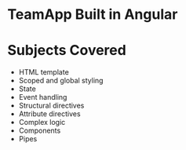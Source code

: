 # TeamApp Built in Angular

# Subjects Covered

- HTML template
- Scoped and global styling
- State
- Event handling
- Structural directives
- Attribute directives
- Complex logic
- Components
- Pipes
